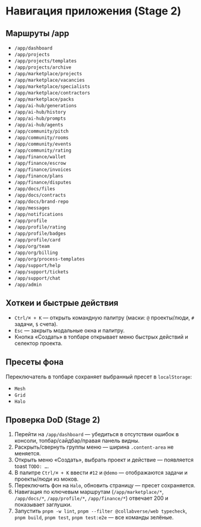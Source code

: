 # Навигация приложения (Stage 2)

## Маршруты /app
- `/app/dashboard`
- `/app/projects`
- `/app/projects/templates`
- `/app/projects/archive`
- `/app/marketplace/projects`
- `/app/marketplace/vacancies`
- `/app/marketplace/specialists`
- `/app/marketplace/contractors`
- `/app/marketplace/packs`
- `/app/ai-hub/generations`
- `/app/ai-hub/history`
- `/app/ai-hub/prompts`
- `/app/ai-hub/agents`
- `/app/community/pitch`
- `/app/community/rooms`
- `/app/community/events`
- `/app/community/rating`
- `/app/finance/wallet`
- `/app/finance/escrow`
- `/app/finance/invoices`
- `/app/finance/plans`
- `/app/finance/disputes`
- `/app/docs/files`
- `/app/docs/contracts`
- `/app/docs/brand-repo`
- `/app/messages`
- `/app/notifications`
- `/app/profile`
- `/app/profile/rating`
- `/app/profile/badges`
- `/app/profile/card`
- `/app/org/team`
- `/app/org/billing`
- `/app/org/process-templates`
- `/app/support/help`
- `/app/support/tickets`
- `/app/support/chat`
- `/app/admin`

## Хоткеи и быстрые действия
- `Ctrl/⌘ + K` — открыть командную палитру (маски: `@` проекты/люди, `#` задачи, `$` счета).
- `Esc` — закрыть модальные окна и палитру.
- Кнопка «Создать» в топбаре открывает меню быстрых действий и селектор проекта.

## Пресеты фона
Переключатель в топбаре сохраняет выбранный пресет в `localStorage`:
- `Mesh`
- `Grid`
- `Halo`

## Проверка DoD (Stage 2)
1. Перейти на `/app/dashboard` — убедиться в отсутствии ошибок в консоли, топбар/сайдбар/правая панель видны.
2. Раскрыть/свернуть группы меню — ширина `.content-area` не меняется.
3. Открыть меню «Создать», выбрать проект и действие — появляется toast `TODO: …`.
4. В палитре `Ctrl/⌘ + K` ввести `#12` и `@demo` — отображаются задачи и проекты/люди из моков.
5. Переключить фон на `Halo`, обновить страницу — пресет сохраняется.
6. Навигация по ключевым маршрутам (`/app/marketplace/*`, `/app/docs/*`, `/app/profile/*`, `/app/finance/*`) отвечает 200 и показывает заглушки.
7. Запустить `pnpm -w lint`, `pnpm --filter @collabverse/web typecheck`, `pnpm build`, `pnpm test`, `pnpm test:e2e` — все команды зелёные.
